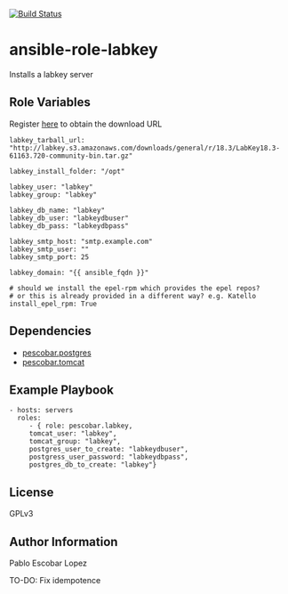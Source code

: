 [![Build Status](https://travis-ci.org/pescobar/ansible-role-labkey.svg?branch=master)](https://travis-ci.org/pescobar/ansible-role-labkey)

ansible-role-labkey
=========

Installs a labkey server


Role Variables
--------------

Register [here](https://www.labkey.com/products-services/labkey-server/download-community-edition/) to obtain
the download URL


```
labkey_tarball_url: "http://labkey.s3.amazonaws.com/downloads/general/r/18.3/LabKey18.3-61163.720-community-bin.tar.gz"

labkey_install_folder: "/opt"

labkey_user: "labkey"
labkey_group: "labkey"

labkey_db_name: "labkey"
labkey_db_user: "labkeydbuser"
labkey_db_pass: "labkeydbpass"

labkey_smtp_host: "smtp.example.com"
labkey_smtp_user: ""
labkey_smtp_port: 25

labkey_domain: "{{ ansible_fqdn }}"

# should we install the epel-rpm which provides the epel repos?
# or this is already provided in a different way? e.g. Katello
install_epel_rpm: True
```

Dependencies
------------

- [pescobar.postgres](https://galaxy.ansible.com/pescobar/postgres)
- [pescobar.tomcat](https://galaxy.ansible.com/pescobar/tomcat)


Example Playbook
----------------

    - hosts: servers
      roles:
         - { role: pescobar.labkey,
	     tomcat_user: "labkey",
	     tomcat_group: "labkey",
	     postgres_user_to_create: "labkeydbuser",
	     postgress_user_password: "labkeydbpass",
	     postgres_db_to_create: "labkey"}

License
-------

GPLv3

Author Information
------------------

Pablo Escobar Lopez


TO-DO: Fix idempotence

